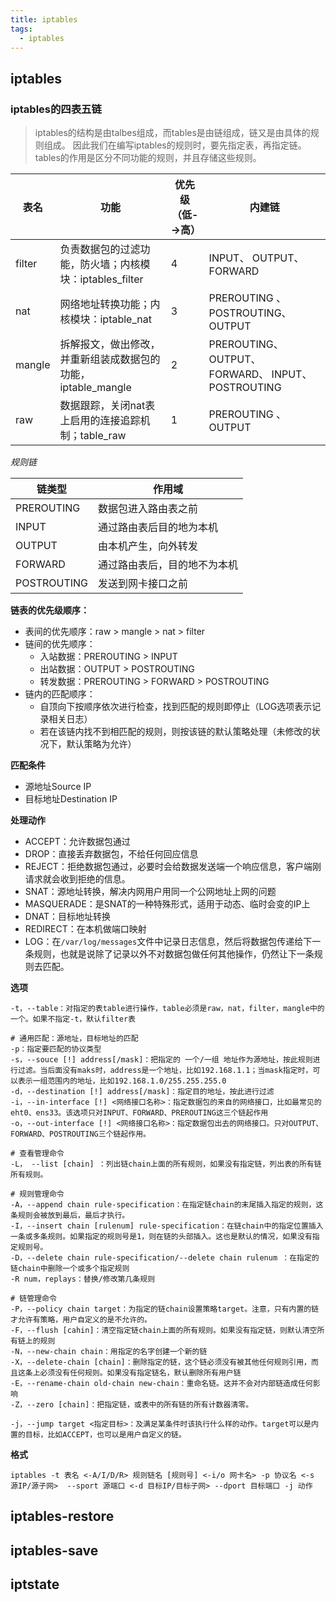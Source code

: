 ```yaml
---
title: iptables
tags:
  - iptables
---
```


## iptables

### iptables的四表五链

> iptables的结构是由talbes组成，而tables是由链组成，链又是由具体的规则组成。
> 因此我们在编写iptables的规则时，要先指定表，再指定链。
> tables的作用是区分不同功能的规则，并且存储这些规则。

| 表名 | 功能 | 优先级（低-->高） | 内建链 |
| --- | --- | --- | --- |
| filter | 负责数据包的过滤功能，防火墙；内核模块：iptables_filter | 4 | INPUT、 OUTPUT、 FORWARD |
| nat | 网络地址转换功能；内核模块：iptable_nat | 3 | PREROUTING 、POSTROUTING、 OUTPUT |
| mangle | 拆解报文，做出修改，并重新组装成数据包的功能，iptable_mangle | 2 | PREROUTING、 OUTPUT、 FORWARD、 INPUT、 POSTROUTING |
| raw | 数据跟踪，关闭nat表上启用的连接追踪机制；table_raw | 1 | PREROUTING 、OUTPUT |

*规则链*

| 链类型 | 作用域 |
| --- | --- |
| PREROUTING | 数据包进入路由表之前 |
| INPUT | 通过路由表后目的地为本机 |
| OUTPUT | 由本机产生，向外转发 |
| FORWARD | 通过路由表后，目的地不为本机 |
| POSTROUTING | 发送到网卡接口之前 |

**链表的优先级顺序：**
- 表间的优先顺序：raw > mangle > nat > filter
- 链间的优先顺序：
    - 入站数据：PREROUTING > INPUT
    - 出站数据：OUTPUT > POSTROUTING
    - 转发数据：PREROUTING > FORWARD > POSTROUTING
- 链内的匹配顺序：
    - 自顶向下按顺序依次进行检查，找到匹配的规则即停止（LOG选项表示记录相关日志）
    - 若在该链内找不到相匹配的规则，则按该链的默认策略处理（未修改的状况下，默认策略为允许）

**匹配条件**
- 源地址Source IP
- 目标地址Destination IP

**处理动作**
- ACCEPT：允许数据包通过
- DROP：直接丢弃数据包，不给任何回应信息
- REJECT：拒绝数据包通过，必要时会给数据发送端一个响应信息，客户端刚请求就会收到拒绝的信息。
- SNAT：源地址转换，解决内网用户用同一个公网地址上网的问题
- MASQUERADE：是SNAT的一种特殊形式，适用于动态、临时会变的IP上
- DNAT：目标地址转换
- REDIRECT：在本机做端口映射
- LOG：在`/var/log/messages`文件中记录日志信息，然后将数据包传递给下一条规则，也就是说除了记录以外不对数据包做任何其他操作，仍然让下一条规则去匹配。

**选项**

    -t，--table：对指定的表table进行操作，table必须是raw，nat，filter，mangle中的一个。如果不指定-t，默认filter表
    
    # 通用匹配：源地址，目标地址的匹配
    -p：指定要匹配的协议类型
    -s，--souce [!] address[/mask]：把指定的 一个/一组 地址作为源地址，按此规则进行过滤。当后面没有maks时，address是一个地址，比如192.168.1.1；当mask指定时，可以表示一组范围内的地址，比如192.168.1.0/255.255.255.0
    -d，--destination [!] address[/mask]：指定目的地址，按此进行过滤
    -i，--in-interface [!] <网络接口名称>：指定数据包的来自的网络接口，比如最常见的eht0、ens33。该选项只对INPUT、FORWARD、PREROUTING这三个链起作用
    -o，--out-interface [!] <网络接口名称>：指定数据包出去的网络接口。只对OUTPUT、FORWARD、POSTROUTING三个链起作用。
    
    # 查看管理命令
    -L， --list [chain] ：列出链chain上面的所有规则，如果没有指定链，列出表的所有链所有规则。
    
    # 规则管理命令
    -A，--append chain rule-specification：在指定链chain的末尾插入指定的规则，这条规则会被放到最后，最后才执行。
    -I，--insert chain [rulenum] rule-specification：在链chain中的指定位置插入一条或多条规则。如果指定的规则号是1，则在链的头部插入。这也是默认的情况，如果没有指定规则号。
    -D，--delete chain rule-specification/--delete chain rulenum ：在指定的链chain中删除一个或多个指定规则
    -R num，replays：替换/修改第几条规则
    
    # 链管理命令
    -P，--policy chain target：为指定的链chain设置策略target。注意，只有内置的链才允许有策略，用户自定义的是不允许的。
    -F，--flush [cahin]：清空指定链chain上面的所有规则。如果没有指定链，则默认清空所有链上的规则
    -N，--new-chain chain：用指定的名字创建一个新的链
    -X，--delete-chain [chain]：删除指定的链，这个链必须没有被其他任何规则引用，而且这条上必须没有任何规则。如果没有指定链名，默认删除所有用户链
    -E，--rename-chain old-chain new-chain：重命名链。这并不会对内部链造成任何影响
    -Z，--zero [chain]：把指定链，或表中的所有链的所有计数器清零。
    
    -j，--jump target <指定目标>：及满足某条件时该执行什么样的动作。target可以是内置的目标，比如ACCEPT，也可以是用户自定义的链。
    
**格式**

    iptables -t 表名 <-A/I/D/R> 规则链名 [规则号] <-i/o 网卡名> -p 协议名 <-s 源IP/源子网>  --sport 源端口 <-d 目标IP/目标子网> --dport 目标端口 -j 动作
    



## iptables-restore
## iptables-save
## iptstate
